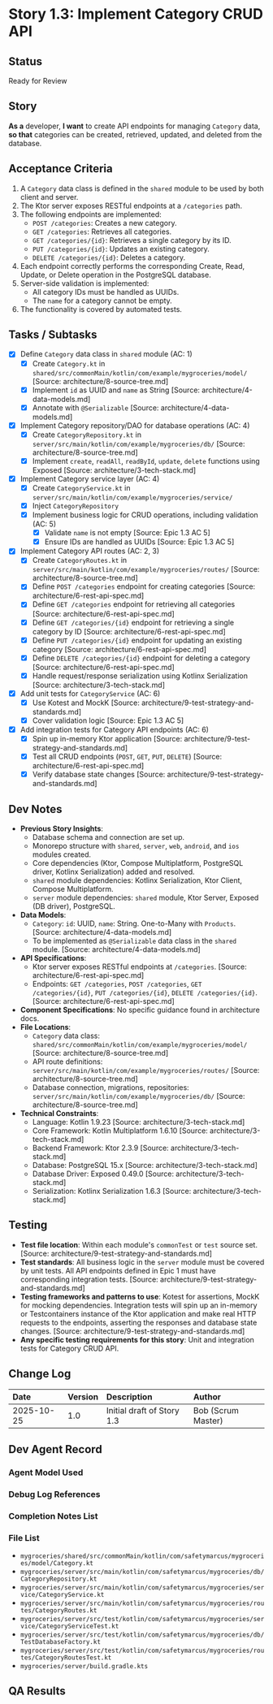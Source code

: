 # Story 1.3: Implement Category CRUD API

## Status
Ready for Review

## Story
**As a** developer,
**I want** to create API endpoints for managing `Category` data,
**so that** categories can be created, retrieved, updated, and deleted from the database.

## Acceptance Criteria
1.  A `Category` data class is defined in the `shared` module to be used by both client and server.
2.  The Ktor server exposes RESTful endpoints at a `/categories` path.
3.  The following endpoints are implemented:
    *   `POST /categories`: Creates a new category.
    *   `GET /categories`: Retrieves all categories.
    *   `GET /categories/{id}`: Retrieves a single category by its ID.
    *   `PUT /categories/{id}`: Updates an existing category.
    *   `DELETE /categories/{id}`: Deletes a category.
4.  Each endpoint correctly performs the corresponding Create, Read, Update, or Delete operation in the PostgreSQL database.
5.  Server-side validation is implemented:
    *   All category IDs must be handled as UUIDs.
    *   The `name` for a category cannot be empty.
6.  The functionality is covered by automated tests.

## Tasks / Subtasks
- [x] Define `Category` data class in `shared` module (AC: 1)
    - [x] Create `Category.kt` in `shared/src/commonMain/kotlin/com/example/mygroceries/model/` [Source: architecture/8-source-tree.md]
    - [x] Implement `id` as UUID and `name` as String [Source: architecture/4-data-models.md]
    - [x] Annotate with `@Serializable` [Source: architecture/4-data-models.md]
- [x] Implement Category repository/DAO for database operations (AC: 4)
    - [x] Create `CategoryRepository.kt` in `server/src/main/kotlin/com/example/mygroceries/db/` [Source: architecture/8-source-tree.md]
    - [x] Implement `create`, `readAll`, `readById`, `update`, `delete` functions using Exposed [Source: architecture/3-tech-stack.md]
- [x] Implement Category service layer (AC: 4)
    - [x] Create `CategoryService.kt` in `server/src/main/kotlin/com/example/mygroceries/service/`
    - [x] Inject `CategoryRepository`
    - [x] Implement business logic for CRUD operations, including validation (AC: 5)
        - [x] Validate `name` is not empty [Source: Epic 1.3 AC 5]
        - [x] Ensure IDs are handled as UUIDs [Source: Epic 1.3 AC 5]
- [x] Implement Category API routes (AC: 2, 3)
    - [x] Create `CategoryRoutes.kt` in `server/src/main/kotlin/com/example/mygroceries/routes/` [Source: architecture/8-source-tree.md]
    - [x] Define `POST /categories` endpoint for creating categories [Source: architecture/6-rest-api-spec.md]
    - [x] Define `GET /categories` endpoint for retrieving all categories [Source: architecture/6-rest-api-spec.md]
    - [x] Define `GET /categories/{id}` endpoint for retrieving a single category by ID [Source: architecture/6-rest-api-spec.md]
    - [x] Define `PUT /categories/{id}` endpoint for updating an existing category [Source: architecture/6-rest-api-spec.md]
    - [x] Define `DELETE /categories/{id}` endpoint for deleting a category [Source: architecture/6-rest-api-spec.md]
    - [x] Handle request/response serialization using Kotlinx Serialization [Source: architecture/3-tech-stack.md]
- [x] Add unit tests for `CategoryService` (AC: 6)
    - [x] Use Kotest and MockK [Source: architecture/9-test-strategy-and-standards.md]
    - [x] Cover validation logic [Source: Epic 1.3 AC 5]
- [x] Add integration tests for Category API endpoints (AC: 6)
    - [x] Spin up in-memory Ktor application [Source: architecture/9-test-strategy-and-standards.md]
    - [x] Test all CRUD endpoints (`POST`, `GET`, `PUT`, `DELETE`) [Source: architecture/6-rest-api-spec.md]
    - [x] Verify database state changes [Source: architecture/9-test-strategy-and-standards.md]

## Dev Notes
- **Previous Story Insights**:
    - Database schema and connection are set up.
    - Monorepo structure with `shared`, `server`, `web`, `android`, and `ios` modules created.
    - Core dependencies (Ktor, Compose Multiplatform, PostgreSQL driver, Kotlinx Serialization) added and resolved.
    - `shared` module dependencies: Kotlinx Serialization, Ktor Client, Compose Multiplatform.
    - `server` module dependencies: `shared` module, Ktor Server, Exposed (DB driver), PostgreSQL.
- **Data Models**:
    - `Category`: `id`: UUID, `name`: String. One-to-Many with `Products`. [Source: architecture/4-data-models.md]
    - To be implemented as `@Serializable` data class in the `shared` module. [Source: architecture/4-data-models.md]
- **API Specifications**:
    - Ktor server exposes RESTful endpoints at `/categories`. [Source: architecture/6-rest-api-spec.md]
    - Endpoints: `GET /categories`, `POST /categories`, `GET /categories/{id}`, `PUT /categories/{id}`, `DELETE /categories/{id}`. [Source: architecture/6-rest-api-spec.md]
- **Component Specifications**: No specific guidance found in architecture docs.
- **File Locations**:
    - `Category` data class: `shared/src/commonMain/kotlin/com/example/mygroceries/model/` [Source: architecture/8-source-tree.md]
    - API route definitions: `server/src/main/kotlin/com/example/mygroceries/routes/` [Source: architecture/8-source-tree.md]
    - Database connection, migrations, repositories: `server/src/main/kotlin/com/example/mygroceries/db/` [Source: architecture/8-source-tree.md]
- **Technical Constraints**:
    - Language: Kotlin 1.9.23 [Source: architecture/3-tech-stack.md]
    - Core Framework: Kotlin Multiplatform 1.6.10 [Source: architecture/3-tech-stack.md]
    - Backend Framework: Ktor 2.3.9 [Source: architecture/3-tech-stack.md]
    - Database: PostgreSQL 15.x [Source: architecture/3-tech-stack.md]
    - Database Driver: Exposed 0.49.0 [Source: architecture/3-tech-stack.md]
    - Serialization: Kotlinx Serialization 1.6.3 [Source: architecture/3-tech-stack.md]

## Testing
- **Test file location**: Within each module's `commonTest` or `test` source set. [Source: architecture/9-test-strategy-and-standards.md]
- **Test standards**: All business logic in the `server` module must be covered by unit tests. All API endpoints defined in Epic 1 must have corresponding integration tests. [Source: architecture/9-test-strategy-and-standards.md]
- **Testing frameworks and patterns to use**: Kotest for assertions, MockK for mocking dependencies. Integration tests will spin up an in-memory or Testcontainers instance of the Ktor application and make real HTTP requests to the endpoints, asserting the responses and database state changes. [Source: architecture/9-test-strategy-and-standards.md]
- **Any specific testing requirements for this story**: Unit and integration tests for Category CRUD API.

## Change Log
| Date | Version | Description | Author |
| :--- | :--- | :--- | :--- |
| 2025-10-25 | 1.0 | Initial draft of Story 1.3 | Bob (Scrum Master) |

## Dev Agent Record
### Agent Model Used

### Debug Log References

### Completion Notes List

### File List
- `mygroceries/shared/src/commonMain/kotlin/com/safetymarcus/mygroceries/model/Category.kt`
- `mygroceries/server/src/main/kotlin/com/safetymarcus/mygroceries/db/CategoryRepository.kt`
- `mygroceries/server/src/main/kotlin/com/safetymarcus/mygroceries/service/CategoryService.kt`
- `mygroceries/server/src/main/kotlin/com/safetymarcus/mygroceries/routes/CategoryRoutes.kt`
- `mygroceries/server/src/test/kotlin/com/safetymarcus/mygroceries/service/CategoryServiceTest.kt`
- `mygroceries/server/src/test/kotlin/com/safetymarcus/mygroceries/db/TestDatabaseFactory.kt`
- `mygroceries/server/src/test/kotlin/com/safetymarcus/mygroceries/routes/CategoryRoutesTest.kt`
- `mygroceries/server/build.gradle.kts`

## QA Results
